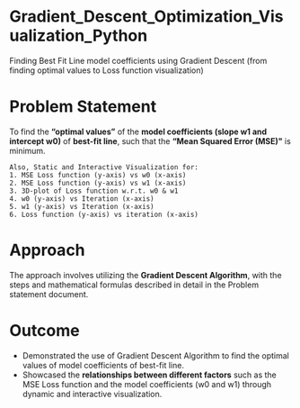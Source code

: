 # Gradient_Descent_Optimization_Visualization_Python
Finding Best Fit Line model coefficients using Gradient Descent (from finding optimal values to Loss function visualization)


# Problem Statement
To find the **“optimal values”** of the **model coefficients (slope w1 and intercept w0)** of **best-fit line**, such that the **“Mean Squared Error (MSE)"** is minimum.

    Also, Static and Interactive Visualization for:
    1. MSE Loss function (y-axis) vs w0 (x-axis)
    2. MSE Loss function (y-axis) vs w1 (x-axis)
    3. 3D-plot of Loss function w.r.t. w0 & w1
    4. w0 (y-axis) vs Iteration (x-axis)
    5. w1 (y-axis) vs Iteration (x-axis)
    6. Loss function (y-axis) vs iteration (x-axis)

# Approach
The approach involves utilizing the **Gradient Descent Algorithm**, with the steps and mathematical formulas described in detail in the Problem statement document.

# Outcome
- Demonstrated the use of Gradient Descent Algorithm to find the optimal values of model coefficients of best-fit line. 
- Showcased the **relationships between different factors** such as the MSE Loss function and the model coefficients (w0 and w1) through dynamic and interactive visualization.

